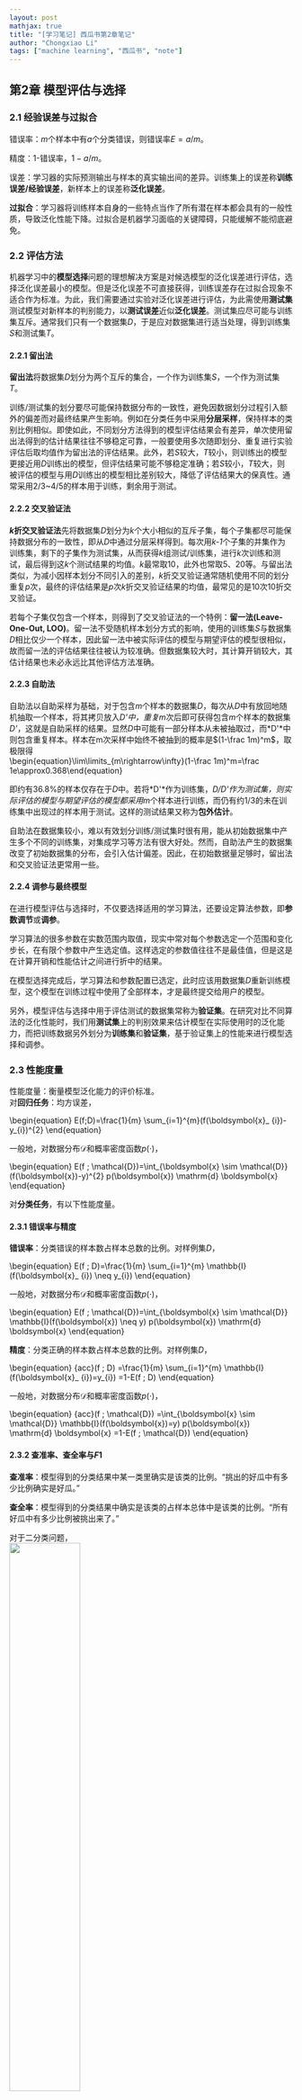 ```yaml
---
layout: post
mathjax: true
title: "[学习笔记] 西瓜书第2章笔记"
author: "Chongxiao Li"
tags: ["machine learning", "西瓜书", "note"]
---
```


## 第2章 模型评估与选择

### 2.1 经验误差与过拟合
错误率：*m*个样本中有*a*个分类错误，则错误率$E=a/m$。  

精度：1-错误率，$1-a/m$。  

误差：学习器的实际预测输出与样本的真实输出间的差异。训练集上的误差称**训练误差/经验误差**，新样本上的误差称**泛化误差**。   

**过拟合**：学习器将训练样本自身的一些特点当作了所有潜在样本都会具有的一般性质，导致泛化性能下降。过拟合是机器学习面临的关键障碍，只能缓解不能彻底避免。  

### 2.2 评估方法
机器学习中的**模型选择**问题的理想解决方案是对候选模型的泛化误差进行评估，选择泛化误差最小的模型。但是泛化误差不可直接获得，训练误差存在过拟合现象不适合作为标准。为此，我们需要通过实验对泛化误差进行评估，为此需使用**测试集**测试模型对新样本的判别能力，以**测试误差**近似**泛化误差**。测试集应尽可能与训练集互斥。通常我们只有一个数据集*D*，于是应对数据集进行适当处理，得到训练集*S*和测试集*T*。  

#### 2.2.1 留出法
**留出法**将数据集*D*划分为两个互斥的集合，一个作为训练集*S*，一个作为测试集*T*。  

训练/测试集的划分要尽可能保持数据分布的一致性，避免因数据划分过程引入额外的偏差而对最终结果产生影响。例如在分类任务中采用**分层采样**，保持样本的类别比例相似。即使如此，不同划分方法得到的模型评估结果会有差异，单次使用留出法得到的估计结果往往不够稳定可靠，一般要使用多次随即划分、重复进行实验评估后取均值作为留出法的评估结果。此外，若*S*较大，*T*较小，则训练出的模型更接近用*D*训练出的模型，但评估结果可能不够稳定准确；若*S*较小，*T*较大，则被评估的模型与用*D*训练出的模型相比差别较大，降低了评估结果大的保真性。通常采用2/3~4/5的样本用于训练，剩余用于测试。

#### 2.2.2 交叉验证法
**$k$折交叉验证法**先将数据集*D*划分为$k$个大小相似的互斥子集，每个子集都尽可能保持数据分布的一致性，即从*D*中通过分层采样得到。每次用*k-1*个子集的并集作为训练集，剩下的子集作为测试集，从而获得$k$组测试/训练集，进行$k$次训练和测试，最后得到这$k$个测试结果的均值。$k$最常取10，此外也常取5、20等。与留出法类似，为减小因样本划分不同引入的差别，$k$折交叉验证通常随机使用不同的划分重复*p*次，最终的评估结果是*p*次$k$折交叉验证结果的均值，最常见的是10次10折交叉验证。  

若每个子集仅包含一个样本，则得到了交叉验证法的一个特例：**留一法(Leave-One-Out, LOO)**。留一法不受随机样本划分方式的影响，使用的训练集*S*与数据集*D*相比仅少一个样本，因此留一法中被实际评估的模型与期望评估的模型很相似，故而留一法的评估结果往往被认为较准确。但数据集较大时，其计算开销较大，其估计结果也未必永远比其他评估方法准确。  

#### 2.2.3 自助法
自助法以自助采样为基础，对于包含*m*个样本的数据集*D*，每次从*D*中有放回地随机抽取一个样本，将其拷贝放入*D'*中，重复*m*次后即可获得包含*m*个样本的数据集*D'*，这就是自助采样的结果。显然*D*中可能有一部分样本从未被抽取过，而*D'*中则包含重复样本。样本在m次采样中始终不被抽到的概率是$(1-\frac 1m)^m$，取极限得  
\begin{equation}\lim\limits_{m\rightarrow\infty}(1-\frac 1m)^m=\frac 1e\approx0.368\end{equation}

即约有36.8%的样本仅存在于*D*中。若将*D'*作为训练集，*D/D'*作为测试集，则实际评估的模型与期望评估的模型都采用*m*个样本进行训练，而仍有约1/3的未在训练集中出现过的样本用于测试。这样的测试结果又称为**包外估计**。  

自助法在数据集较小，难以有效划分训练/测试集时很有用，能从初始数据集中产生多个不同的训练集，对集成学习等方法有很大好处。然而，自助法产生的数据集改变了初始数据集的分布，会引入估计偏差。因此，在初始数据量足够时，留出法和交叉验证法更常用一些。   

#### 2.2.4 调参与最终模型
在进行模型评估与选择时，不仅要选择适用的学习算法，还要设定算法参数，即**参数调节**或**调参**。  

学习算法的很多参数在实数范围内取值，现实中常对每个参数选定一个范围和变化步长，在有限个参数中产生选定值。这样选定的参数值往往不是最佳值，但是这是在计算开销和性能估计之间进行折中的结果。  

在模型选择完成后，学习算法和参数配置已选定，此时应该用数据集*D*重新训练模型，这个模型在训练过程中使用了全部样本，才是最终提交给用户的模型。  

另外，模型评估与选择中用于评估测试的数据集常称为**验证集**。在研究对比不同算法的泛化性能时，我们用**测试集**上的判别效果来估计模型在实际使用时的泛化能力，而把训练数据另外划分为**训练集**和**验证集**，基于验证集上的性能来进行模型选择和调参。  

### 2.3 性能度量
性能度量：衡量模型泛化能力的评价标准。  
对**回归任务**：均方误差，

\begin{equation}
E(f;D)=\frac{1}{m} \sum_{i=1}^{m}(f(\boldsymbol{x}_ {i})-y_{i})^{2}
\end{equation}

一般地，对数据分布$\mathcal{D}$和概率密度函数$p(\cdot)$，

\begin{equation}
E(f ; \mathcal{D})=\int_{\boldsymbol{x} \sim \mathcal{D}}(f(\boldsymbol{x})-y)^{2} p(\boldsymbol{x}) \mathrm{d} \boldsymbol{x}
\end{equation}

对**分类任务**，有以下性能度量。

#### 2.3.1 错误率与精度
**错误率**：分类错误的样本数占样本总数的比例。对样例集*D*，  

\begin{equation}
E(f ; D)=\frac{1}{m} \sum_{i=1}^{m} \mathbb{I}(f(\boldsymbol{x}_ {i}) \neq y_{i})
\end{equation}

一般地，对数据分布$\mathcal{D}$和概率密度函数$p(\cdot)$，  

\begin{equation}
E(f ; \mathcal{D})=\int_{\boldsymbol{x} \sim \mathcal{D}} \mathbb{I}(f(\boldsymbol{x}) \neq y) p(\boldsymbol{x}) \mathrm{d} \boldsymbol{x}
\end{equation}

**精度**：分类正确的样本数占样本总数的比例。对样例集*D*，  

\begin{equation}
{acc}(f ; D) =\frac{1}{m} \sum_{i=1}^{m} \mathbb{I}(f(\boldsymbol{x}_ {i})=y_{i}) =1-E(f ; D)
\end{equation}

一般地，对数据分布$\mathcal{D}$和概率密度函数$p(\cdot)$，  

\begin{equation}
{acc}(f ; \mathcal{D}) =\int_{\boldsymbol{x} \sim \mathcal{D}} \mathbb{I}(f(\boldsymbol{x})=y) p(\boldsymbol{x}) \mathrm{d} \boldsymbol{x} =1-E(f ; \mathcal{D})
\end{equation}

#### 2.3.2 查准率、查全率与$F1$
**查准率**：模型得到的分类结果中某一类里确实是该类的比例。“挑出的好瓜中有多少比例确实是好瓜。”   

**查全率**：模型得到的分类结果中确实是该类的占样本总体中是该类的比例。“所有好瓜中有多少比例被挑出来了。”    

对于二分类问题，  
<img src="/images/fig2-1.png" width="50%">

查准率*P*定义为  
\begin{equation}
P=\frac{T P}{T P+F P}
\end{equation}

查全率*R*定义为  
\begin{equation}
R=\frac{T P}{T P+F N}
\end{equation}

查准率与查全率是一对矛盾的度量。一般来说查准率高时，查全率往往偏低，而查全率高时，查准率往往偏低。  

根据学习器预测结果对样例进行排序，按照从最可能是正例到最不可能是正例的顺序逐个把样本作为正例进行预测，并计算出当前的查准率和查全率，即可得到**查准率-查全率曲线**，即**P-R曲线**。  
<img src="/images/fig2-2.png" width="50%">  

若一个学习器的P-R曲线将另一个学习器的P-R曲线完全包住，可以断言前者优于后者，如上图中A优于C，否则难以断言。此时一般可以比较曲线下侧的面积，但较难计算。人们设计了一些综合考虑查全率、查准率的性能度量。  

一种度量方法是平衡点(Break-Event Point, BEP)，是查准率与查全率相等时的取值。但该方法过于简化。  

更常用的度量方法是**$F1$度量**（查准率与查全率的调和平均$\frac{1}{F 1}=\frac{1}{2} \cdot(\frac{1}{P}+\frac{1}{R})$）
\begin{equation}
F 1=\frac{2 \times P \times R}{P+R}=\frac{2 \times T P}{\text { 样例总数 }+T P-T N}
\end{equation}

$F1$度量的一般形式**$F_\beta$**（查准率与查全率的加权调和平均$\frac{1}{F_{\beta}}=\frac{1}{1+\beta^{2}} \cdot(\frac{1}{P}+\frac{\beta^{2}}{R})$）能让我们表达出对查全率/查准率的偏好
\begin{equation}
F_{\beta}=\frac{(1+\beta^{2}) \times P \times R}{(\beta^{2} \times P)+R}
\end{equation}

其中$\beta=1$时为标准的$F1$，$\beta>1$时查全率更重要，$\beta<1$时查准率更重要。  

当我们希望在n个二分类混淆矩阵上综合考察查准率和查全率时，有两种方法。一种是**宏查准率**、**宏查全率**、**宏$F1$**，先对n个混淆矩阵计算查准率和查全率，再计算它们的均值
\begin{equation}
\operatorname{macro}-P=\frac{1}{n} \sum_{i=1}^{n} P_{i}
\end{equation}
\begin{equation}
\operatorname{macro}-R=\frac{1}{n} \sum_{i=1}^{n} R_{i}
\end{equation}
\begin{equation}
\operatorname{macro}-F 1=\frac{2 \times \operatorname{macro}-P \times \operatorname{macro}-R}{\operatorname{macro}-P+\operatorname{macro}-R}
\end{equation}

一种是**微查准率**、**微查全率**、**微$F1$**，先计算n个混淆矩阵的元素的均值，再计算查准率和查全率及$F1$
\begin{equation}
\operatorname{micro}-P=\frac{\overline{T P}}{\overline{T P}+\overline{F P}}
\end{equation}  
\begin{equation}
\operatorname{micro}-R=\frac{\overline{T P}}{\overline{T P}+\overline{F N}}
\end{equation}  
\begin{equation}
\operatorname{micro}-F 1=\frac{2 \times \operatorname{micro}-P \times \operatorname{micro}-R}{\operatorname{micro}-P+\operatorname{micro}-R}
\end{equation}  

#### 2.3.3 ROC与AUC
分类问题常通过微测试样本产生一个实值或概率预测，再将该实值与**分类阈值**进行比较进行分类。可以将这个过程看作依照该实值对测试样本进行排序，在**截断点**之前的判作正例，之后的判作反例。该截断点会依据任务需求对查全率和查准率的重视程度移动。

**受试者工作特征(Receiver Operating Characteristic, ROC)曲线**与P-R曲线类似，考察排序本身的质量好坏，进而反映学习器在不同任务下的期望泛化能力的好坏。ROC曲线的纵轴是**真正例率(True Positive Rate, TPR)**，横轴是**假正例率(False Positive Rate, FPR)**
\begin{equation}
\mathrm{TPR} =\frac{T P}{T P+F N}
\end{equation}
\begin{equation}
\mathrm{FPR} =\frac{F P}{T N+F P}
\end{equation}

可以看到，真正例率是所有正例中被判为正例的比例，假正例率是所有反例中被判为正例的比例。

ROC图中对角线对应随机猜测模型，点(0,1)对应将所有正例排在所有反例之前的理想模型。实际上测试样例是有限的，因此只能绘制出图右侧的近似ROC曲线。
<img src="/images/fig2-3.png" width ="75%">  

在比较两个学习器优劣时，若一个学习器的ROC曲线完全包住另一个，则可以断言前者优于后者。若ROC曲线发生交叉，可以考察ROC曲线下侧围住的面积，即**AUC(Area Under ROC Curve)**。若ROC曲线由坐标为$\{(x_{1}, y_{1}),(x_{2}, y_{2}), \ldots,(x_{m}, y_{m})\}$的点顺序连接而成，则AUC可估算为
\begin{equation}
\mathrm{AUC}=\frac{1}{2} \sum_{i=1}^{m-1}(x_{i+1}-x_{i}) \cdot(y_{i}+y_{i+1})
\end{equation}

对于给定$m^{+}$个正例和$m^{-}$个反例，令$D^{+}$和$D^{-}$表示正例集合和反例集合，考虑每一对正例和反例，若正例的预测值小于反例，记罚分1分，若相等，记罚分0.5分，计算可得排序的**损失**
\begin{equation}
\ell_{\text {rank }}=\frac{1}{m^{+} m^{-}} \sum_{\boldsymbol{x}^{+} \in D^{+}} \sum_{\boldsymbol{x}^{-} \in D^{-}}(\mathbb{I}(f(\boldsymbol{x}^{+})<f(\boldsymbol{x}^{-}))+\frac{1}{2} \mathbb{I}(f(\boldsymbol{x}^{+})=f(\boldsymbol{x}^{-})))
\end{equation}

AUC与损失之间有关系
\begin{equation}
\mathrm{AUC}=1-\ell_{\text {rank}}
\end{equation}

#### 2.3.4代价敏感错误率与代价曲线
现实任务中可能遇到不同类型的错误所造成的后果不同的情况，为了权衡不同类型错误造成的不同损失，可以为错误赋予**非均等代价**。以二分类任务为例，我们可以设置**代价矩阵**：
<img src="/images/fig2-4.png">   

前述性能度量大都隐式地假设了错误的代价均等。当我们引入非均等代价，需要采用代价敏感的性能度量。  

对错误率，可以改造为**代价敏感错误率**  
\begin{equation}
E(f;D;cost)= \frac{1}{m}(\sum_{\boldsymbol{x}_ {i} \in D^{+}} \mathbb{I}(f(\boldsymbol{x}_ {i}) \neq y_ {i}) \times \operatorname{cost}_ {01} +\sum_{\boldsymbol{x}_ {i} \in D^{-}} \mathbb{I}(f(\boldsymbol{x}_ {i}) \neq y_{i}) \times \operatorname{cost}_{10})
\end{equation}

对ROC曲线，其不能反映学习器的**期望总体代价**。我们可以采用**代价曲线**，其横轴为取值$[0,1]$的**正例概率代价**  
\begin{equation}
P(+) \text { cost }=\frac{p \times \operatorname{cost}_ {01}}{p \times \operatorname{cost}_ {01}+(1-p) \times \operatorname{cost}_{10}}
\end{equation}

其中$p$是样例为正例的概率。其纵轴为取值$[0,1]$的**归一化代价**  
\begin{equation}
\text { cost }_ {\text {norm }}=\frac{\mathrm{FNR} \times p \times \operatorname{cost}_ {01}+\mathrm{FPR} \times(1-p) \times \operatorname{cost}_ {10}}{p \times \operatorname{cost}_ {01}+(1-p) \times \operatorname{cost}_{10}}
\end{equation}

其中FPR为假正例率，FNR=1-TPR为假反例率。代价曲线的绘制方法为，以ROC曲线上每一点的坐标(TPR,FPR)计算对应的FNR，在代价平面上绘制一条从(0,FPR)到(1,FNR)的线段，该线段下侧面积表示该条件下的期望总体代价。取所有线段的下界，围成的面积即为在所有条件下学习器的期望总体代价。
<img src="/images/fig2-5.png" width ="50%">  

### 2.4 比较检验
为什么要采用**统计假设检验**方法来对学习器性能进行比较？
- 希望得到泛化性能，实验只能得到在测试集上的性能，两者可能不同
- 测试集上的性能与测试集本身的选择关系很大，不同测试集结果可能不同
- 很多机器学习算法本身具有一定随机性，即使在同一个测试集上进行测试结果也可能不同  

基于统计假设检验，我们可以推断出，若在测试集上观察到学习器A比B好，则A的泛化性能是否在统计学上优于B，以及这个结论的把握有多大。
#### 2.4.1 假设检验
泛化错误率与测试错误率未必相同，但二者接近的可能性比较大，相差很大的可能性非常小，因此可以根据测试错误率估推泛化错误率。  

在包含$m$个样本的测试集上，泛化错误率为$\epsilon$的学习器被测得测试错误率$\hat{\epsilon}$的概率
\begin{equation}
P(\hat{\epsilon} ; \epsilon)=\binom{m}{\hat{\epsilon} \times m} \epsilon^{\hat{\epsilon} \times m}(1-\epsilon)^{m-\hat{\epsilon} \times m}
\end{equation}

符合**二项分布**，$P(\hat{\epsilon} ; \epsilon)$在$\epsilon = \hat{\epsilon}$时取最大，$|\epsilon - \hat{\epsilon}|$增大时减小。  
<img src="/images/fig2-6.png" width="50%">

我们可以使用**二项检验**对假设**“$\epsilon \le \epsilon_0 $”**进行检验，在**$1-\alpha$**的概率内所能观测到的最大错误率
\begin{equation}
\bar{\epsilon}=\max \epsilon \quad \text { s.t. } \quad \sum_{i=\epsilon_{0} \times m+1}^{m} \binom{m}{i} \epsilon^{i}(1-\epsilon)^{m-i}<\alpha
\end{equation}

此时若测试错误率$\hat{\epsilon}$小于临界值$\bar{\epsilon}$，则根据二项检验可得出结论：在$\alpha$的**显著度**下，假设“$\epsilon \le \epsilon_0 $”不能被拒绝，即以$1-\alpha$的**置信度**认为学习器的泛化错误率不大于$\hat{\epsilon}$。否则该假设可以被拒绝，即在$\alpha$的显著度下认为学习器的泛化错误率大于$\hat{\epsilon}$。  

对于多次重复留出法或交叉验证法等进行多次训练/测试，会得到多个测试错误率的情况，可以使用***t*检验**。假定我们得到$k$个测试错误率，$\hat{\epsilon_1}, \hat{\epsilon_2}, \dots \hat{\epsilon_k}$，则**平均测试错误率$\mu$**和**方差$\sigma^2$**为

\begin{equation}
\mu=\frac{1}{k} \sum_{i=1}^{k} \hat{\epsilon}_{i}
\end{equation}

\begin{equation}
\sigma^{2}=\frac{1}{k-1} \sum_{i=1}^{k}(\hat{\epsilon}_{i}-\mu)^{2}
\end{equation}

考虑到这$k$个测试错误率可以看作泛化错误率$\epsilon_{0}$的独立采样，则变量
\begin{equation}
\tau_{t}=\frac{\sqrt{k}(\mu-\epsilon_{0})}{\sigma}
\end{equation}
服从自由度为$k-1$的***t*分布**
<img src="/images/fig2-7.png" width="50%">

对假设“$\mu=\epsilon_{0}$”和显著度$\alpha$，我们可计算出当测试错误率均值为$\epsilon_{0}$时，在$1-\alpha$概率内能观测到的最大错误率，即临界值。这里考虑**双边假设**，如上图，两边阴影部分各有$\alpha / 2$的面积；假定阴影部分范围分别为$[-\infty, t_{-\alpha / 2}]$和$[t_{\alpha / 2}, \infty]$。若平均错误率$\mu$与$\epsilon_{0}$之差$\|\mu-\epsilon_{0}\|$位于临界值范围$[t_{-\alpha / 2}, t_{\alpha / 2}]$内，则不能拒绝假设“$\mu=\epsilon_{0}$，即可认为泛化错误率为$\epsilon_{0}$，置信度为$1-\alpha$；否则可拒绝该假设，即在该显著度下可认为泛化错误率与$\epsilon_{0}$有显著不同。$\alpha$常用取值有0.05和0.1。下表给出了一些常用临界值。
<img src="/images/fig2-8.png" width="50%">

#### 2.4.2 交叉验证*t*检验
在比较两个学习器A和B时，若采用k折交叉验证法，得到测试错误率为$\epsilon_1^A, \epsilon_2^A, ..., \epsilon_k^A$和$\epsilon_1^B, \epsilon_2^B, ..., \epsilon_k^B$，其中$\epsilon_k^A$和$\epsilon_k^B$是在相同的训练/测试集上得到的错误率，可用*k*折交叉验证**成对*t*检验**。其基本思想是，若两个学习器性能相同，则应该有$\epsilon_k^A = \epsilon_k^B$。    

首先对每对结果求差，$\Delta_i = \epsilon_k^A-\epsilon_k^B$，对得到的$\Delta_1, \Delta_2, ..., \Delta_k$求均值$\mu$和方差$\sigma^2$，在显著度$\alpha$下，若变量
\begin{equation}
\tau_{t}=|\frac{\sqrt{k} \mu}{\sigma}|
\end{equation}

小于临界值$t_{\alpha/2, k-1}$，假设不能拒绝，认为两个学习器的性能没有显著差别，否则平均错误率更小的那个性能更优。  

欲进行有效的假设检验，要求测试错误率均为泛化错误率的独立采用。通常情况下由于样本有限，在采用交叉验证等实验估计方法时，不同轮次的训练集会有一定程度重叠，导致测试错误率实际并不不独立，导致高估了假设成立的概率。为了缓解这一问题，可采用**5×2交叉验证法**。  

5×2交叉验证法做5次2折交叉验证，在每次2折交叉验证前随机将数据打乱。对两个学习器A和B，对第$i$次2折交叉验证得到的两对测试错误率分别求差，得到$\Delta_i^1$和$\Delta_i^2$。为缓解测试错误率的非独立性，仅计算第一次2折交叉验证的两个结果平均值，对每次结果都计算方差。变量
\begin{equation}
\tau_{t}=\frac{\mu}{\sqrt{\sum_{i=1}^{5} \sigma_{i}^{2}/5}}
\end{equation}

服从自由度为5的**t分布**，其双边检验的临界值$t_{\alpha/2, 5}$在$\alpha=0.05$时为2.5706，$\alpha=0.1$时为2.0150。

#### 2.4.3 McNemar检验
对二分类问题，若两学习器A和B性能相同，应有下表中$e_{01}=e_{10}$，则变量$|e_{01}-e_{10}|$应当服从正态分布，均值为1，方差为$e_{01}+e_{10}$。故
\begin{equation}
\tau_{\chi^{2}}=\frac{(|e_{01}-e_{10}|-1)^{2}}{e_{01}+e_{10}}
\end{equation}
服从自由度为1的**$\chi^2$分布**。当其小于临界值$\chi^2_{\alpha}$，假设不能拒绝，认为两个学习器的性能没有显著差别，否则平均错误率更小的那个性能更优。自由度为1的$\chi^2$检验的临界值当$\alpha=0.05$时为3.8415，$\alpha=0.1$时为2.7055。
<img src="/images/fig2-10.png" width="50%">

#### 2.4.4 Friedman检验与Nemenyi检验
在一组数据集上对多个算法进行比较时，可以使用基于算法排序的**Friedman检验**。  
<img src="/images/fig2-11.png" width="50%">

首先对算法在不同数据集上测试性能由好到坏排序并赋予序值，计算各算法平均序值。若它们的性能相同，则平均序值应相同。对第*i*个算法的平均序值$r_i$，应服从正态分布，其均值为$(k+1)/2$，方差为$(k^2-1)/12$。变量
\begin{equation}
\tau_{\chi^{2}} =\frac{k-1}{k} \cdot \frac{12 N}{k^{2}-1} \sum_{i=1}^{k}(r_{i}-\frac{k+1}{2})^{2} =\frac{12 N}{k(k+1)}(\sum_{i=1}^{k} r_{i}^{2}-\frac{k(k+1)^{2}}{4})
\end{equation}

在*k*和*N*都较大时服从自由度为*k-1*的**$\chi^2$分布**。变量
\begin{equation}
\tau_{F}=\frac{(N-1) \tau_{\chi^{2}}}{N(k-1)-\tau_{\chi^{2}}}
\end{equation}

服从自由度为*k-1*和*(k-1)(N-1)*的***F*分布**。下表是一些常用临界值。
<img src="/images/fig2-12.png" width="50%">

若假设“所有算法性能相同”被拒绝，说明算法性能显著不同，需进行**后续检验**。Nemenyi后续检验计算出平均序值差别的临界值域
\begin{equation}
C D=q_{\alpha} \sqrt{\frac{k(k+1)}{6 N}}
\end{equation}
下表给出了$\alpha=0.05$和$\alpha=0.1$时常用的$q_\alpha$值。若两算法平均序值之差超出了**临界值域*CD***，则以相应置信度拒绝假设“两个算法性能相同”。
<img src="/images/fig2-13.png" width="50%">

上述检验比较可以用**Friedman检验图**显示。
<img src="/images/fig2-14.png" width="50%">

### 2.5 偏差与方差
**偏差-方差分解**是解释学习算法泛化性能的一种重要工具。对测试样本$\boldsymbol{x}$，令$y_D$为$\boldsymbol{x}$在数据集中的标记，$y$为$\boldsymbol{x}$的真实标记，$f(\boldsymbol{x};D)$为训练集D上学得模型的预测输出。回归任务中学习算法的期望预测为
\begin{equation}
\bar{f}(\boldsymbol{x})=\mathbb{E}_{D}[f(\boldsymbol{x} ; D)]
\end{equation}

使用样本数相同的不同训练集产生的**方差**为
\begin{equation}
\operatorname{var}(\boldsymbol{x})=\mathbb{E}_{D}[(f(\boldsymbol{x} ; D)-\bar{f}(\boldsymbol{x}))^{2}]
\end{equation}

**噪声**为
\begin{equation}
\varepsilon^{2}=\mathbb{E}_{D}[(y _{D}-y)^{2}]
\end{equation}

期望输出与真实标记的差别称为**偏差**，即
\begin{equation}
\operatorname{bias}^{2}(\boldsymbol{x})=(\bar{f}(\boldsymbol{x})-y)^{2}
\end{equation}

假定噪声期望为0，对算法的期望泛化误差进行分解，可以得到（具体数学过程略）
\begin{equation}
E(f ; D)=\operatorname{bias}^{2}(\boldsymbol{x})+\operatorname{var}(\boldsymbol{x})+\varepsilon^{2}
\end{equation}

也就是说，泛化误差可分解为偏差、方差、噪声之和。  

偏差度量了学习算法的期望预测与真实结果的偏离程度，即刻画了学习算法本身的拟合能力。方差度量了同样大小的训练集的变动所导致的学习性能的变化，即刻画了数据扰动所造成的影响。噪声表达了在当前任务上任何学习算法所能达到的期望泛化误差的下界，即刻画了学习问题本身的难度。泛化性能是由学习算法的能力、数据的充分性和学习任务本身的难度共同决定的。给定学习任务，要尽可能减小偏差和方差。

一般来说，偏差与方差是有冲突的，即**偏差-方差窘境**。给定学习任务，在训练不足时，学习器拟合能力不够强，训练数据的扰动不足以使学习器产生显著变化，此时偏差主导了泛化错误率。随着训练程度加深，学习器的拟合能力逐渐增强，训练数据发生的扰动渐渐能被学习器学到，方差逐渐主导了泛化错误率。在训练程度充足后，学习器拟合能力非常强，训练数据发生的轻微扰动都会导致学习器发生显著变化，若训练数据自身的、非全局的特性被学习器学到，则发生过拟合。
<img src="/images/fig2-9.png" width="50%">
